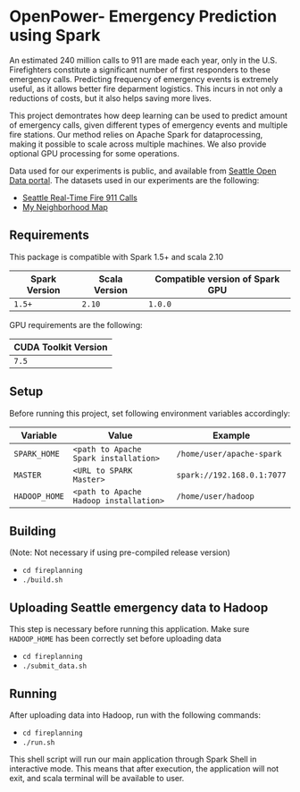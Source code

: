 # OpenPower- Emergency Prediction using Spark

An estimated 240 million calls to 911 are made each year, only in the U.S. Firefighters constitute a significant number of first responders to these emergency calls. 
Predicting frequency of emergency events is extremely useful, as it allows better fire deparment logistics. This incurs in not only a reductions of costs, but it also helps saving more lives.

This project demontrates how deep learning can be used to predict amount of emergency calls, given different types of emergency events and multiple fire stations. 
Our method relies on Apache Spark for dataprocessing, making it possible to scale across multiple machines. We also provide optional GPU processing for some operations.

Data used for our experiments is public, and available from [Seattle Open Data portal](https://data.seattle.gov/).
The datasets used in our experiments are the following:

* [Seattle Real-Time Fire 911 Calls](https://data.seattle.gov/Public-Safety/Seattle-Real-Time-Fire-911-Calls/kzjm-xkqj)
* [My Neighborhood Map](https://data.seattle.gov/Community/My-Neighborhood-Map/82su-5fxf)


## Requirements

This package is compatible with Spark 1.5+ and scala 2.10


| Spark Version |  Scala Version | Compatible version of Spark GPU |
| ------------- |-----------------|----------------------|
| `1.5+`        | `2.10`          |`1.0.0`               |


GPU requirements are the following:


| CUDA Toolkit Version |
| -------------------- |
| `7.5`                |


## Setup

Before running this project, set following environment variables accordingly:


| Variable      |  Value                                | Example                                |
| ------------- |---------------------------------------|----------------------------------------|
| `SPARK_HOME`  | `<path to Apache Spark installation>` |`/home/user/apache-spark`               |
| `MASTER`      | `<URL to SPARK Master>`               |`spark://192.168.0.1:7077`              |
| `HADOOP_HOME` | `<path to Apache Hadoop installation>`|`/home/user/hadoop`                     |


## Building

(Note: Not necessary if using pre-compiled release version)

* `cd fireplanning`
* `./build.sh`

## Uploading Seattle emergency data to Hadoop

This step is necessary before running this application. 
Make sure `HADOOP_HOME` has been correctly set before uploading data

* `cd fireplanning`
* `./submit_data.sh`

## Running

After uploading data into Hadoop, run with the following commands:

* `cd fireplanning`
* `./run.sh`

This shell script will run our main application through Spark Shell in interactive mode. 
This means that after execution, the application will not exit, and scala terminal will be available to user.
